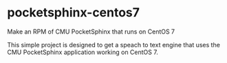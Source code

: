 # pocketsphinx-centos7

Make an RPM of CMU PocketSphinx that runs on CentOS 7

This simple project is designed to get a speach to text engine that uses
the CMU PocketSphinx application working on CentOS 7.


